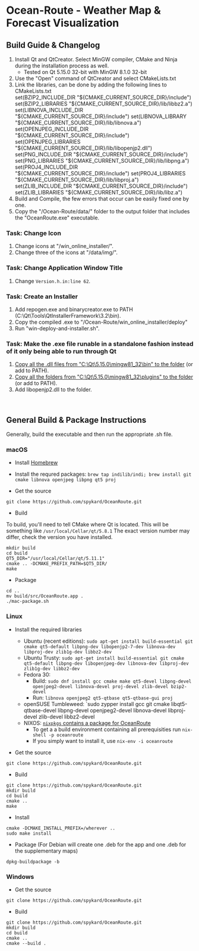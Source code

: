 # Ocean-Route - Weather Map & Forecast Visualization

## Build Guide & Changelog

1. Install Qt and QtCreator. Select MinGW compiler, CMake and Ninja during the installation process as well.  
	- Tested on Qt 5.15.0 32-bit with MinGW 8.1.0 32-bit
2. Use the "Open" command of QtCreator and select CMakeLists.txt  
3. Link the libraries, can be done by adding the following lines to CMakeLists.txt  
 set(BZIP2_INCLUDE_DIR "${CMAKE_CURRENT_SOURCE_DIR}/include")  
 set(BZIP2_LIBRARIES "${CMAKE_CURRENT_SOURCE_DIR}/lib/libbz2.a")  
 set(LIBNOVA_INCLUDE_DIR "${CMAKE_CURRENT_SOURCE_DIR}/include")  
 set(LIBNOVA_LIBRARY "${CMAKE_CURRENT_SOURCE_DIR}/lib/libnova.a")  
 set(OPENJPEG_INCLUDE_DIR "${CMAKE_CURRENT_SOURCE_DIR}/include")  
 set(OPENJPEG_LIBRARIES "${CMAKE_CURRENT_SOURCE_DIR}/lib/libopenjp2.dll")  
 set(PNG_INCLUDE_DIR "${CMAKE_CURRENT_SOURCE_DIR}/include")  
 set(PNG_LIBRARIES "${CMAKE_CURRENT_SOURCE_DIR}/lib/libpng.a")  
 set(PROJ4_INCLUDE_DIR "${CMAKE_CURRENT_SOURCE_DIR}/include")  
 set(PROJ4_LIBRARIES "${CMAKE_CURRENT_SOURCE_DIR}/lib/libproj.a")  
 set(ZLIB_INCLUDE_DIR "${CMAKE_CURRENT_SOURCE_DIR}/include")  
 set(ZLIB_LIBRARIES "${CMAKE_CURRENT_SOURCE_DIR}/lib/libz.a")  
4. Build and Compile, the few errors that occur can be easily fixed one by one.  
5. Copy the "/Ocean-Route/data/" folder to the output folder that includes the "OceanRoute.exe" executable.

### Task: Change Icon

1. Change icons at "/win_online_installer/".
2. Change three of the icons at "/data/img/".

### Task: Change Application Window Title

1. Change `Version.h.in:line 62`.

### Task: Create an Installer

1. Add repogen.exe and binarycreator.exe to PATH (C:\Qt\Tools\QtInstallerFramework\3.2\bin).
2. Copy the compiled .exe to "/Ocean-Route/win_online_installer/deploy"
3. Run "win-deploy-and-installer.sh".

### Task: Make the .exe file runable in a standalone fashion instead of it only being able to run through Qt

1. [Copy all the .dll files from "C:\Qt\5.15.0\mingw81_32\bin" to the folder](https://wiki.qt.io/Deploy_an_Application_on_Windows) (or add to PATH).
2. [Copy all the folders from "C:\Qt\5.15.0\mingw81_32\plugins" to the folder](https://wiki.qt.io/Deploy_an_Application_on_Windows) (or add to PATH).
3. Add libopenjp2.dll to the folder.

<br/>

## General Build & Package Instructions

Generally, build the executable and then run the appropriate .sh file.

### macOS

- Install [Homebrew](https://brew.sh)
- Install the requred packages: `brew tap indilib/indi; brew install git cmake libnova openjpeg libpng qt5 proj`

- Get the source

```
git clone https://github.com/spykard/OceanRoute.git
```

- Build

To build, you'll need to tell CMake where Qt is located. This will be something like ```/usr/local/Cellar/qt/5.8.1``` The exact version number may differ, check the version you have installed.

```
mkdir build
cd build
QT5_DIR="/usr/local/Cellar/qt/5.11.1"
cmake .. -DCMAKE_PREFIX_PATH=$QT5_DIR/
make
```

- Package

```
cd ..
mv build/src/OceanRoute.app .
./mac-package.sh
```

### Linux

- Install the required libraries
  - Ubuntu (recent editions): `sudo apt-get install build-essential git cmake qt5-default libpng-dev libopenjp2-7-dev libnova-dev libproj-dev zlib1g-dev libbz2-dev`
  - Ubuntu Trusty: `sudo apt-get install build-essential git cmake qt5-default libpng-dev libopenjpeg-dev libnova-dev libproj-dev zlib1g-dev libbz2-dev`
  - Fedora 30:
    - Build: `sudo dnf install gcc cmake make qt5-devel libpng-devel openjpeg2-devel libnova-devel proj-devel zlib-devel bzip2-devel`
    - Run: `libnova openjpeg2 qt5-qtbase qt5-qtbase-gui proj`
  - openSUSE Tumbleweed: `sudo zypper install gcc git cmake libqt5-qtbase-devel libpng-devel openjpeg2-devel libnova-devel libproj-devel zlib-devel libbz2-devel
  - NIXOS: [`nixpkgs` contains a package for OceanRoute](https://github.com/NixOS/nixpkgs/tree/master/pkgs/applications/misc/oceanroute)
    - To get a a build environment containing all prerequisities run `nix-shell -p oceanroute`
    - If you simply want to install it, use `nix-env -i oceanroute`

- Get the source

```
git clone https://github.com/spykard/OceanRoute.git
```

- Build

```
git clone https://github.com/spykard/OceanRoute.git
mkdir build
cd build
cmake ..
make
```

- Install

```
cmake -DCMAKE_INSTALL_PREFIX=/wherever ..
sudo make install
```

- Package (For Debian will create one .deb for the app and one .deb for the supplementary maps)

```
dpkg-buildpackage -b
```

### Windows

- Get the source

```
git clone https://github.com/spykard/OceanRoute.git
```

- Build

```
git clone https://github.com/spykard/OceanRoute.git
mkdir build
cd build
cmake ..
cmake --build .
```
